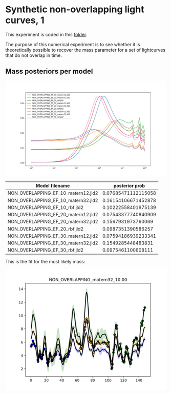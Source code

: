 # Synthetic non-overlapping light curves, 1

This experiment is coded in this [folder](Synthetics/Experiment3/).

The purpose of this numerical experiment is to see whether it is theoretically possible to recover the mass parameter for a set of lightcurves that do not overlap in time.

## Mass posteriors per model 

![Non_overlapping_lightcurves](Synthetics/Experiment3/results/massposterior.png)

| Model filename                | posterior prob     |
|-------------------------------|--------------------|
|NON_OVERLAPPING_EF_10_matern12.jld2|	0.07685471112115058|
|NON_OVERLAPPING_EF_10_matern32.jld2|	0.16154106671452878|
|NON_OVERLAPPING_EF_10_rbf.jld2	|0.10222558401975139|
|NON_OVERLAPPING_EF_20_matern12.jld2|	0.07543377740840909|
|NON_OVERLAPPING_EF_20_matern32.jld2|	0.1567931973760069|
|NON_OVERLAPPING_EF_20_rbf.jld2|	0.0987351390586257|
|NON_OVERLAPPING_EF_30_matern12.jld2|	0.07594186939233341|
|NON_OVERLAPPING_EF_30_matern32.jld2|	0.1549285448483831|
|NON_OVERLAPPING_EF_30_rbf.jld2|	0.0975461100608111|


This is the fit for the most likely mass:

![posterior_mass](Synthetics/Experiment3/results/NON_OVERLAPPING_matern32_10.00_bestfit.svg)



